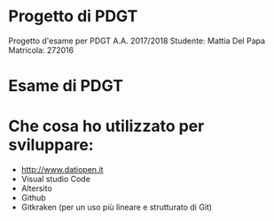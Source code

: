 # Progetto di PDGT
Progetto d'esame per PDGT A.A. 2017/2018
Studente:   Mattia Del Papa
Matricola:  272016
# Esame di PDGT


# Che cosa ho utilizzato per sviluppare:
- http://www.datiopen.it 
- Visual studio Code
- Altersito
- Github
- Gitkraken (per un uso più lineare e strutturato di Git)